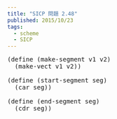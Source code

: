 ```yaml
---
title: "SICP 問題 2.48"
published: 2015/10/23
tags:
  - scheme
  - SICP
---
```



<pre class="code lang-scheme" data-lang="scheme" data-unlink><span class="synSpecial">(</span><span class="synStatement">define</span> <span class="synSpecial">(</span>make-segment v1 v2<span class="synSpecial">)</span>
  <span class="synSpecial">(</span>make-vect v1 v2<span class="synSpecial">))</span>

<span class="synSpecial">(</span><span class="synStatement">define</span> <span class="synSpecial">(</span>start-segment seg<span class="synSpecial">)</span>
  <span class="synSpecial">(</span><span class="synIdentifier">car</span> seg<span class="synSpecial">))</span>

<span class="synSpecial">(</span><span class="synStatement">define</span> <span class="synSpecial">(</span>end-segment seg<span class="synSpecial">)</span>
  <span class="synSpecial">(</span><span class="synIdentifier">cdr</span> seg<span class="synSpecial">))</span>
</pre>


